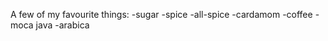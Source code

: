 A few of my favourite things:
-sugar
-spice
	-all-spice
  -cardamom
-coffee
  -moca java
  -arabica
